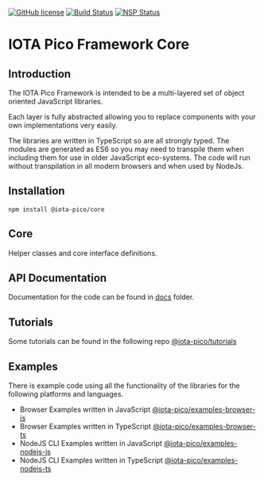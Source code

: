 [![GitHub license](https://img.shields.io/badge/license-MIT-blue.svg)](https://raw.githubusercontent.com/iotaeco/iota-pico-core/master/LICENSE) [![Build Status](https://travis-ci.org/iotaeco/iota-pico-core.svg?branch=master)](https://travis-ci.org/iotaeco/iota-pico-core) [![NSP Status](https://nodesecurity.io/orgs/iotaeco/projects/9794846f-f5bf-4099-af2e-57edbbe2359f/badge)](https://nodesecurity.io/orgs/iotaeco/projects/9794846f-f5bf-4099-af2e-57edbbe2359f)

# IOTA Pico Framework Core

## Introduction

The IOTA Pico Framework is intended to be a multi-layered set of object oriented JavaScript libraries.

Each layer is fully abstracted allowing you to replace components with your own implementations very easily.

The libraries are written in TypeScript so are all strongly typed. The modules are generated as ES6 so you may need to transpile them when including them for use in older JavaScript eco-systems. The code will run without transpilation in all modern browsers and when used by NodeJs.

## Installation

```shell
npm install @iota-pico/core
```

## Core

Helper classes and core interface definitions.

## API Documentation

Documentation for the code can be found in [docs](./docs/README.md) folder.

## Tutorials

Some tutorials can be found in the following repo [@iota-pico/tutorials](https://github.com/iotaeco/iota-pico-tutorials)

## Examples

There is example code using all the functionality of the libraries for the following platforms and languages.

* Browser Examples written in JavaScript [@iota-pico/examples-browser-js](https://github.com/iotaeco/iota-pico-examples-browser-js)
* Browser Examples written in TypeScript [@iota-pico/examples-browser-ts](https://github.com/iotaeco/iota-pico-examples-browser-ts)
* NodeJS CLI Examples written in JavaScript [@iota-pico/examples-nodejs-js](https://github.com/iotaeco/iota-pico-examples-nodejs-js)
* NodeJS CLI Examples written in TypeScript [@iota-pico/examples-nodejs-ts](https://github.com/iotaeco/iota-pico-examples-nodejs-ts)
